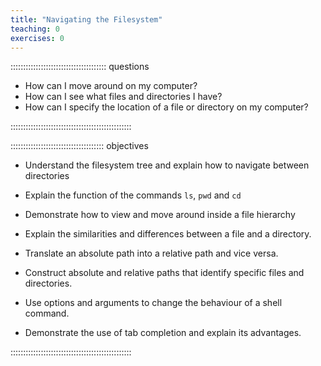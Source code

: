 ```yaml
---
title: "Navigating the Filesystem"
teaching: 0
exercises: 0
---
```


:::::::::::::::::::::::::::::::::::::: questions

- How can I move around on my computer?
- How can I see what files and directories I have?
- How can I specify the location of a file or directory on my computer?

::::::::::::::::::::::::::::::::::::::::::::::::

::::::::::::::::::::::::::::::::::::: objectives

- Understand the filesystem tree and explain how to navigate between directories
- Explain the function of the commands `ls`, `pwd` and `cd`
- Demonstrate how to view and move around inside a file hierarchy

- Explain the similarities and differences between a file and a directory.
- Translate an absolute path into a relative path and vice versa.
- Construct absolute and relative paths that identify specific files and directories.
- Use options and arguments to change the behaviour of a shell command.
- Demonstrate the use of tab completion and explain its advantages.

::::::::::::::::::::::::::::::::::::::::::::::::

